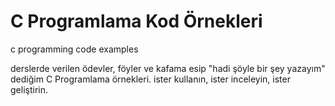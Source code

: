 # C Programlama Kod Örnekleri
c programming code examples

derslerde verilen ödevler, föyler ve kafama esip "hadi şöyle bir şey yazayım" dediğim C Programlama örnekleri. ister kullanın, ister inceleyin, ister geliştirin. 
